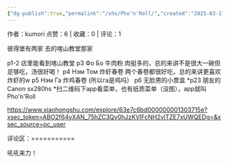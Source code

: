 ```yaml
---
{"dg-publish":true,"permalink":"/xhs/Pho'n'Roll/","created":"2025-03-17T22:36:01.180+08:00","updated":"2025-03-17T22:36:01.180+08:00"}
---
```


作者：kumori
点赞：6   |   收藏：0   |   评论：1

彼得堡有两家 去的喀山教堂那家
	
p1-2 店里能看到喀山教堂
p3 Фо Бо 牛肉粉 肉挺多的，总的来讲不是很大一碗但足够吃，汤很好喝！
p4 Нэм Том 炸虾春卷 两个春卷都很好吃，总的来讲更喜欢炸虾的w
p5 Нэм Га 炸鸡春卷 (所以га是鸡吗）
p6 无脸男的小票盒
*p23 朋友的Canon sx280hs
*扫二维码下app看菜单，也有纸质菜单（没图），app就叫Pho'n'Roll

https://www.xiaohongshu.com/explore/63e7c6bd000000001303715e?xsec_token=ABO2f64yXAN_75hZC3Qy0hJzKVlFcNH2vlTZE7xUWQEDg=&xsec_source=pc_user

评论区：===========

吼吼来力！